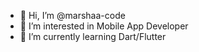 - 👋 Hi, I’m @marshaa-code
- 👀 I’m interested in Mobile App Developer
- 🌱 I’m currently learning Dart/Flutter

<!---
marshaa-code/marshaa-code is a ✨ special ✨ repository because its `README.md` (this file) appears on your GitHub profile.
You can click the Preview link to take a look at your changes.
--->
